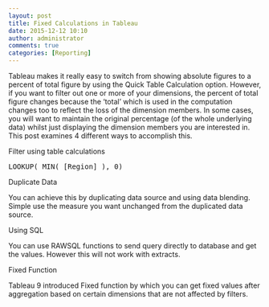 ```yaml
---
layout: post
title: Fixed Calculations in Tableau
date: 2015-12-12 10:10
author: administrator
comments: true
categories: [Reporting]
---
```

Tableau makes it really easy to switch from showing absolute figures to a percent of total figure by using the Quick Table Calculation option. However, if you want to filter out one or more of your dimensions, the percent of total figure changes because the ‘total’ which is used in the computation changes too to reflect the loss of the dimension members. In some cases, you will want to maintain the original percentage (of the whole underlying data) whilst just displaying the dimension members you are interested in. This post examines 4 different ways to accomplish this.

Filter using table calculations
<pre class="lang:r decode:true ">LOOKUP( MIN( [Region] ), 0)</pre>
Duplicate Data

You can achieve this by duplicating data source and using data blending. Simple use the measure you want unchanged from the duplicated data source.

Using SQL

You can use RAWSQL functions to send query directly to database and get the values. However this will not work with extracts.

Fixed Function

Tableau 9 introduced Fixed function by which you can get fixed values after aggregation based on certain dimensions that are not affected by filters.
